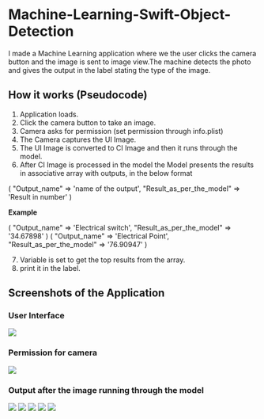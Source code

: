 # Machine-Learning-Swift-Object-Detection
I made a Machine Learning application where we the user clicks the camera button and the image is sent to image view.The machine detects the photo and gives the output in the label stating the type of the image. 


## How it works (Pseudocode)
1. Application loads.
2. Click the camera button to take an image.
3. Camera asks for permission (set permission through info.plist)
4. The Camera captures the UI Image.
5. The UI Image is converted to CI Image and then it runs through the model.
6. After CI Image is processed in the model the Model presents the results in associative array with outputs, in the below format


(
                          "Output_name" => 'name of the output',
                          "Result_as_per_the_model" => 'Result in number'
                              )
                              
**Example** 
 
 
(
                          "Output_name" => 'Electrical switch',
                          "Result_as_per_the_model" => '34.67898'
                              )
(
                          "Output_name" => 'Electrical Point',
                          "Result_as_per_the_model" => '76.90947'
                              )
                              
7. Variable is set to get the top results from the array.
8. print it in the label.


## Screenshots of the Application

### User Interface

![](Screenshot/User_interface.PNG)

### Permission for camera

![](Screenshot/Permission'.PNG)

### Output after the image running through the model

![](Screenshot/Demo1.PNG)
![](Screenshot/Demo2.PNG)
![](Screenshot/Demo3.PNG)
![](Screenshot/Demo4.PNG)
![](Screenshot/Demo5.PNG)
